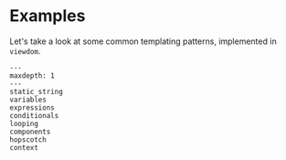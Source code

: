 # Examples

Let's take a look at some common templating patterns, implemented in `viewdom`.

```{toctree}
---
maxdepth: 1
---
static_string
variables
expressions
conditionals
looping
components
hopscotch
context
```
